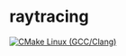 # raytracing

[![CMake Linux (GCC/Clang)](https://github.com/HemaZ/raytracing/actions/workflows/cmake-linux.yml/badge.svg?branch=main)](https://github.com/HemaZ/raytracing/actions/workflows/cmake-linux.yml)